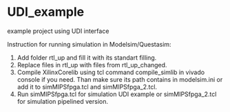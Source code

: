 # UDI_example
example project using UDI interface

Instruction for running simulation in Modelsim/Questasim:
1. Add folder rtl_up and fill it with its standart filling.
2. Replace files in rtl_up with files from rtl_up_changed.
3. Compile XilinxCorelib using tcl command compile_simlib in vivado console if you need.
    Than make sure its path contains in modelsim.ini or add it to simMIPSfpga.tcl and simMIPSfpga_2.tcl.
4. Run simMIPSfpga.tcl for simulation UDI example or simMIPSfpga_2.tcl for simulation pipelined version.
